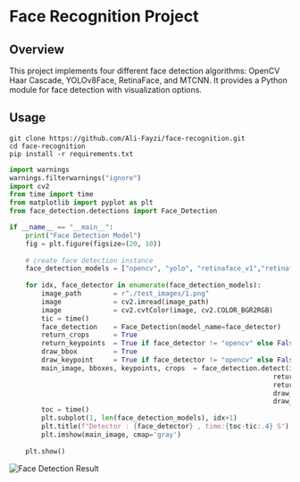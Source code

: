 # Face Recognition Project

## Overview
This project implements four different face detection algorithms: OpenCV Haar Cascade, YOLOv8Face, RetinaFace, and MTCNN. It provides a Python module for face detection with visualization options.

## Usage
```
git clone https://github.com/Ali-Fayzi/face-recognition.git
cd face-recognition
pip install -r requirements.txt
```
```python
import warnings
warnings.filterwarnings("ignore")
import cv2
from time import time 
from matplotlib import pyplot as plt
from face_detection.detections import Face_Detection

if __name__ == "__main__":
    print("Face Detection Model")
    fig = plt.figure(figsize=(20, 10))
    
    # create face detection instance
    face_detection_models = ["opencv", "yolo", "retinaface_v1","retinaface_v2", "mtcnn"]
    
    for idx, face_detector in enumerate(face_detection_models):
        image_path        = r"./test_images/1.png"
        image             = cv2.imread(image_path)
        image             = cv2.cvtColor(image, cv2.COLOR_BGR2RGB)
        tic = time()
        face_detection    = Face_Detection(model_name=face_detector)
        return_crops      = True
        return_keypoints  = True if face_detector != "opencv" else False
        draw_bbox         = True
        draw_keypoint     = True if face_detector != "opencv" else False 
        main_image, bboxes, keypoints, crops  = face_detection.detect(image=image,
                                                                  return_crops=return_crops,
                                                                  return_keypoints=return_keypoints,
                                                                  draw_bbox=draw_bbox,
                                                                  draw_keypoint=draw_keypoint)
        toc = time()
        plt.subplot(1, len(face_detection_models), idx+1)
        plt.title(f"Detector : {face_detector} , time:{toc-tic:.4} S")
        plt.imshow(main_image, cmap='gray')
    
    plt.show()
```
![Face Detection Result](https://raw.githubusercontent.com/Ali-Fayzi/face-recognition/master/face_detection_compare.png)
